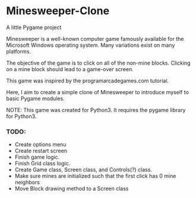 Minesweeper-Clone
=================

A little Pygame project

Minesweeper is a well-known computer game famously available for the Microsoft Windows operating system. Many variations exist on many platforms. 

The objective of the game is to click on all of the non-mine blocks. Clicking on a mine block should lead to a game-over screen.

This game was inspired by the programarcadegames.com tutorial.

Here, I aim to create a simple clone of Minesweeper to introduce myself to basic Pygame modules. 

NOTE: This game was created for Python3. It requires the pygame library for Python3.

<h3>TODO:</h3>

<ul>
  <li>Create options menu</li> 
  <li>Create restart screen</li>
  <li>Finish game logic.</li>
  <li>Finish Grid class logic.</li>
  <li>Create Game class, Screen class, and Controls(?) class.</li>
  <li>Make sure mines are initialized such that the first click has 0 mine neighbors</li>
  <li>Move Block drawing method to a Screen class</li>
</ul>
